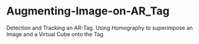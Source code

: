 # Augmenting-Image-on-AR_Tag
Detection and Tracking an AR-Tag. Using Homography to superimpose an Image and a Virtual Cube onto the Tag
